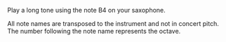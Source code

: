 Play a long tone using the note B4 on your saxophone.

All note names are transposed to the instrument and not in concert pitch. The number following the
note name represents the octave.
